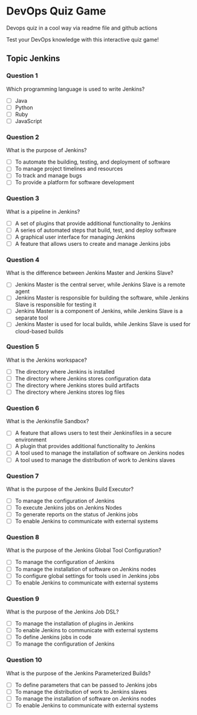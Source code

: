 # DevOps Quiz Game
Devops quiz in a cool way via readme file and github actions

Test your DevOps knowledge with this interactive quiz game!

## Topic Jenkins

### Question 1

Which programming language is used to write Jenkins?

- [ ] Java
- [ ] Python
- [ ] Ruby
- [ ] JavaScript

### Question 2

What is the purpose of Jenkins?

- [ ] To automate the building, testing, and deployment of software
- [ ] To manage project timelines and resources
- [ ] To track and manage bugs
- [ ] To provide a platform for software development

### Question 3

What is a pipeline in Jenkins?

- [ ] A set of plugins that provide additional functionality to Jenkins
- [ ] A series of automated steps that build, test, and deploy software
- [ ] A graphical user interface for managing Jenkins
- [ ] A feature that allows users to create and manage Jenkins jobs

### Question 4

What is the difference between Jenkins Master and Jenkins Slave?

- [ ] Jenkins Master is the central server, while Jenkins Slave is a remote agent
- [ ] Jenkins Master is responsible for building the software, while Jenkins Slave is responsible for testing it
- [ ] Jenkins Master is a component of Jenkins, while Jenkins Slave is a separate tool
- [ ] Jenkins Master is used for local builds, while Jenkins Slave is used for cloud-based builds

### Question 5

What is the Jenkins workspace?

- [ ] The directory where Jenkins is installed
- [ ] The directory where Jenkins stores configuration data
- [ ] The directory where Jenkins stores build artifacts
- [ ] The directory where Jenkins stores log files

### Question 6

What is the Jenkinsfile Sandbox?

- [ ] A feature that allows users to test their Jenkinsfiles in a secure environment
- [ ] A plugin that provides additional functionality to Jenkins
- [ ] A tool used to manage the installation of software on Jenkins nodes
- [ ] A tool used to manage the distribution of work to Jenkins slaves

### Question 7

What is the purpose of the Jenkins Build Executor?

- [ ] To manage the configuration of Jenkins
- [ ] To execute Jenkins jobs on Jenkins Nodes
- [ ] To generate reports on the status of Jenkins jobs
- [ ] To enable Jenkins to communicate with external systems

### Question 8

What is the purpose of the Jenkins Global Tool Configuration?

- [ ] To manage the configuration of Jenkins
- [ ] To manage the installation of software on Jenkins nodes
- [ ] To configure global settings for tools used in Jenkins jobs
- [ ] To enable Jenkins to communicate with external systems

### Question 9

What is the purpose of the Jenkins Job DSL?

- [ ] To manage the installation of plugins in Jenkins
- [ ] To enable Jenkins to communicate with external systems
- [ ] To define Jenkins jobs in code
- [ ] To manage the configuration of Jenkins

### Question 10

What is the purpose of the Jenkins Parameterized Builds?

- [ ] To define parameters that can be passed to Jenkins jobs
- [ ] To manage the distribution of work to Jenkins slaves
- [ ] To manage the installation of software on Jenkins nodes
- [ ] To enable Jenkins to communicate with external systems